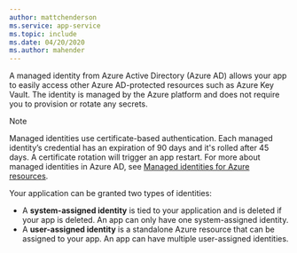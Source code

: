 ```yaml
---
author: mattchenderson
ms.service: app-service
ms.topic: include
ms.date: 04/20/2020
ms.author: mahender
---
```


A managed identity from Azure Active Directory (Azure AD) allows your app to easily access other Azure AD-protected resources such as Azure Key Vault. The identity is managed by the Azure platform and does not require you to provision or rotate any secrets. 

> [!NOTE]
> Managed identities use certificate-based authentication. Each managed identity’s credential has an expiration of 90 days and it's rolled after 45 days. A certificate rotation will trigger an app restart. For more about managed identities in Azure AD, see [Managed identities for Azure resources](../articles/active-directory/managed-identities-azure-resources/overview.md).

Your application can be granted two types of identities:

- A **system-assigned identity** is tied to your application and is deleted if your app is deleted. An app can only have one system-assigned identity.
- A **user-assigned identity** is a standalone Azure resource that can be assigned to your app. An app can have multiple user-assigned identities.
